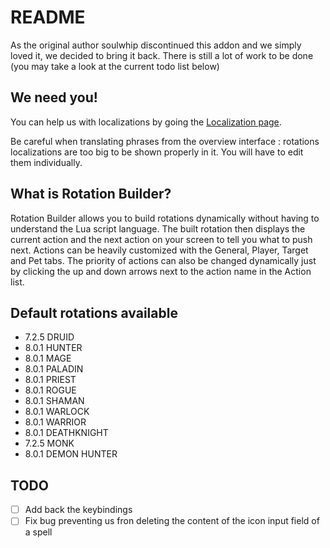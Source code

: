 # README

As the original author soulwhip discontinued this addon and we simply loved it, we decided to bring it back. There is still a lot of work to be done (you may take a look at the current todo list below)

## We need you!

You can help us with localizations by going the [Localization page](https://wow.curseforge.com/projects/rotation-builder/localization).

Be careful when translating phrases from the overview interface : rotations localizations are too big to be shown properly in it. You will have to edit them individually.

## What is Rotation Builder?

Rotation Builder allows you to build rotations dynamically without having to understand the Lua script language. The built rotation then displays the current action and the next action on your screen to tell you what to push next. Actions can be heavily customized with the General, Player, Target and Pet tabs. The priority of actions can also be changed dynamically just by clicking the up and down arrows next to the action name in the Action list.

## Default rotations available

- 7.2.5 DRUID
- 8.0.1 HUNTER
- 8.0.1 MAGE
- 8.0.1 PALADIN
- 8.0.1 PRIEST
- 8.0.1 ROGUE
- 8.0.1 SHAMAN
- 8.0.1 WARLOCK
- 8.0.1 WARRIOR
- 8.0.1 DEATHKNIGHT
- 7.2.5 MONK
- 8.0.1 DEMON HUNTER

## TODO

- [ ] Add back the keybindings
- [ ] Fix bug preventing us fron deleting the content of the icon input field of a spell
